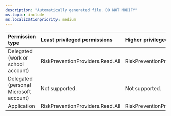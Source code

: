 ```yaml
---
description: "Automatically generated file. DO NOT MODIFY"
ms.topic: include
ms.localizationpriority: medium
---
```


|Permission type|Least privileged permissions|Higher privileged permissions|
|:---|:---|:---|
|Delegated (work or school account)|RiskPreventionProviders.Read.All|RiskPreventionProviders.ReadWrite.All|
|Delegated (personal Microsoft account)|Not supported.|Not supported.|
|Application|RiskPreventionProviders.Read.All|RiskPreventionProviders.ReadWrite.All|

